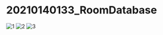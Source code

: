 # 20210140133_RoomDatabase
![1](https://github.com/raniagisela/20210140133_RoomDatabase/assets/114916660/7c0cdac0-e403-44aa-a08a-081f49013716)
![2](https://github.com/raniagisela/20210140133_RoomDatabase/assets/114916660/d039f514-2c5a-4f76-a339-dae39e1cc389)
![3](https://github.com/raniagisela/20210140133_RoomDatabase/assets/114916660/195ff65e-3750-47a2-a8bf-a292d27d16b4)
